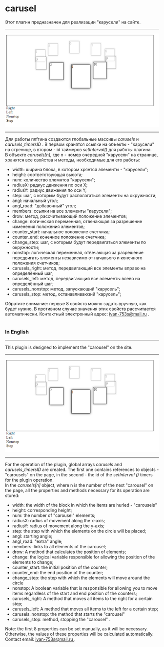 # carusel

Этот плагин предназначен для реализации "карусели" на сайте.
<hr color = "#ccc" />
<img src="1.png" />
<hr color = "#ccc" />
Для работы плfгина создаются глобальные массивы <i>carusels</i> и <i>carusels_timersID</i> . В первом хранятся ссылки на объекты - "карусели" на стренице, в втором - id таймеров <i>setInterval()</i> для работы плагина.<br>
В объекте <i>carusels[n]</i>, где n - номер очередной "карусели" на странице, хранятся все свойства и методы, необходимые для его работы:
<ul>
<li>width: ширина блока, в котором хрянтся элементы - "карусели";</li>
<li>height: соответствующая высота;</li>
<li>num: количество элемнтов "карусели";</li>
<li>radiusX: радиус движения по оси Х;</li>
<li>radiusY: радиус движения по оси Y;</li>
<li>step: шаг, с которым будут располагаться элементы на окружности;</li>
<li>angl: начальный угол;</li>
<li>angl_road: "добавочный" угол;</li>
<li>members: ссылки на все элементы "карусели";</li>
<li>drow: метод, рассчитывающий положение элементов;</li>
<li>change: логическая переменная, отвечающая за разрешение изменения положения элементов;</li>
<li>counter_start: начальное положение счетчика;</li>
<li>counter_end: конечное положение счетчика;</li>
<li>change_step: шаг, с которым будут передвигаться элементы по окружности;</li>
<li>nonstop: логическая переменная, отвечающая за разрешение передвигать элементы независимо от началього и конечного положения счетчиков;</li>
<li>carusels_right: метод, передвигающий все элементы вправо на определённый шаг;</li>
<li>carusels_left: метод, передвигающий все элементы влево на определённый шаг;</li>
<li>carusels_nonstop: метод, запускающий "карусель";</li>
<li>carusels_stop: метод, останавливаюзий "карусель";</li>
</ul>
Обратите внимание: первые 8 свойств можно задать вручную, как будет нужно. В противном случае значения этих свойств рассчитается автоматически.
Контактный электронный адрес: <a href="mailto:ivan-753s@mail.ru">ivan-753s@mail.ru</a> .
<br>
<br>
<h3>In English</h3>
<hr color="#ccc" />
This plugin is designed to implement the "carousel" on the site.
<hr color = "#ccc" />
<img src = "1.png" />
<hr color = "#ccc" />
For the operation of the plugin, global arrays <i> carusels </i> and <i> carusels_timersID </i> are created. The first one contains references to objects - "carousels" on the page, in the second - the id of the <i> setInterval () </i> timers for the plugin operation. <br>
In the <i> carusels[n] </i> object, where n is the number of the next "carousel" on the page, all the properties and methods necessary for its operation are stored:
<ul>
<li> width: the width of the block in which the items are hurled - "carousels" </li>
<li> height: corresponding height; </li>
<li> num: the number of "carousel" elements; </li>
<li> radiusX: radius of movement along the x-axis; </li>
<li> radiusY: radius of movement along the y-axis; </li>
<li> step: the step with which the elements on the circle will be placed; </li>
<li> angl: starting angle; </li>
<li> angl_road: "extra" angle; </li>
<li> members: links to all elements of the carousel;</li>
<li> drow: A method that calculates the position of elements;</li>
<li> change: the logical variable responsible for allowing the position of the elements to change; </li>
<li> counter_start: the initial position of the counter; </li>
<li> counter_end: the end position of the counter; </li>
<li> change_step: the step with which the elements will move around the circle </li>
<li> nonstop: A boolean variable that is responsible for allowing you to move items regardless of the start and end position of the counters;</li>
<li> carusels_right: A method that moves all items to the right for a certain step;</li>
<li> carusels_left: A method that moves all items to the left for a certain step;</li>
<li> carusels_nonstop: the method that starts the "carousel" </li>
<li> carusels_stop: method, stopping the "carousel" .</li>
</ul>
Note: the first 8 properties can be set manually, as it will be necessary. Otherwise, the values ​​of these properties will be calculated automatically.
Contact email: <a href="mailto:ivan-753s@mail.ru"> ivan-753s@mail.ru </a>.
